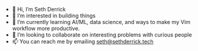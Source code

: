 - 👋 Hi, I’m Seth Derrick
- 👀 I’m interested in building things
- 🌱 I’m currently learning AI/ML, data science, and ways to make my Vim workflow more productive. 
- 💞️ I’m looking to collaborate on interesting problems with curious people
- 📫 You can reach me by emailing seth@sethderrick.tech

<!---
sethderrick/sethderrick is a ✨ special ✨ repository because its `README.md` (this file) appears on your GitHub profile.
You can click the Preview link to take a look at your changes.
--->
